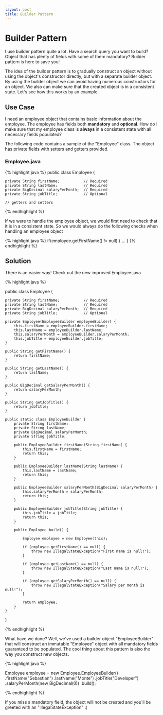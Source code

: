 ```yaml
---
layout: post
title: Builder Pattern
---
```


<h1>Builder Pattern</h1>

<p>I use builder pattern quite a lot. Have a search query you want to build? Object that has plenty of fields with some of them mandatory? Builder pattern is here to save you!</p>
  
<p>The idea of the builder pattern is to gradually construct an object without using the object's constructor directly, but with a separate builder object. By using the builder object we can avoid having numerous constructors for an object. We also can make sure that the created object is in a consistent state. Let's see how this works by an example.</p>

<h2>Use Case</h2>

<p>I need an employee object that contains basic information about the employee. The employee has fields both <b>mandatory</b> and <b>optional</b>. How do I make sure that my employee class is <b>always</b> in a consistent state with all necessary fields populated?</p>

<p>The following code contains a sample of the "Employee" class. The object has private fields with setters and getters provided.</p>

<h3>Employee.java</h3>

{% highlight java %}
public class Employee {

    private String firstName;           // Required
    private String lastName;            // Required
    private BigDecimal salaryPerMonth;  // Required
    private String jobTitle;            // Optional
    
    // getters and setters
    
{% endhighlight %}

<p>If we were to handle the employee object, we would first need to check that it is in a consistent state. So we would always do the following checks when handling an employee object</p>

{% highlight java %}
if(employee.getFirstName() != null) {
  ...
}
{% endhighlight %}

<h2>Solution</h2>
  
<p>There is an easier way! Check out the new improved Employee.java</p>

{% highlight java %}

public class Employee {

    private String firstName;           // Required
    private String lastName;            // Required
    private BigDecimal salaryPerMonth;  // Required
    private String jobTitle;            // Optional

    private Employee(EmployeeBuilder employeeBuilder) {
        this.firstName = employeeBuilder.firstName;
        this.lastName = employeeBuilder.lastName;
        this.salaryPerMonth = employeeBuilder.salaryPerMonth;
        this.jobTitle = employeeBuilder.jobTitle;
    }

    public String getFirstName() {
        return firstName;
    }

    public String getLastName() {
        return lastName;
    }

    public BigDecimal getSalaryPerMonth() {
        return salaryPerMonth;
    }

    public String getJobTitle() {
        return jobTitle;
    }

    public static class EmployeeBuilder {
        private String firstName;
        private String lastName;
        private BigDecimal salaryPerMonth;
        private String jobTitle;

        public EmployeeBuilder firstName(String firstName) {
            this.firstName = firstName;
            return this;
        }

        public EmployeeBuilder lastName(String lastName) {
            this.lastName = lastName;
            return this;
        }

        public EmployeeBuilder salaryPerMonth(BigDecimal salaryPerMonth) {
            this.salaryPerMonth = salaryPerMonth;
            return this;
        }

        public EmployeeBuilder jobTitle(String jobTitle) {
            this.jobTitle = jobTitle;
            return this;
        }

        public Employee build() {

            Employee employee = new Employee(this);

            if (employee.getFirstName() == null) {
                throw new IllegalStateException("First name is null!");
            }

            if (employee.getLastName() == null) {
                throw new IllegalStateException("Last name is null!");
            }

            if (employee.getSalaryPerMonth() == null) {
                throw new IllegalStateException("Salary per month is null!");
            }

            return employee;
        }
    }
}

{% endhighlight %}

<p>What have we done? Well, we've used a builder object "EmployeeBuilder" that will construct an immutable "Employee" object with all mandatory fields guaranteed to be populated. The cool thing about this pattern is also the way you construct new objects.</p>

{% highlight java %}

Employee employee = new Employee.EmployeeBuilder()
        .firstName("Sebastian")
        .lastName("Monte")
        .jobTitle("Developer")
        .salaryPerMonth(new BigDecimal(0))
        .build();
        
{% endhighlight %}

<p>If you miss a mandatory field, the object will not be created and you'll be greeted with an "IllegalStateException" :)</p>